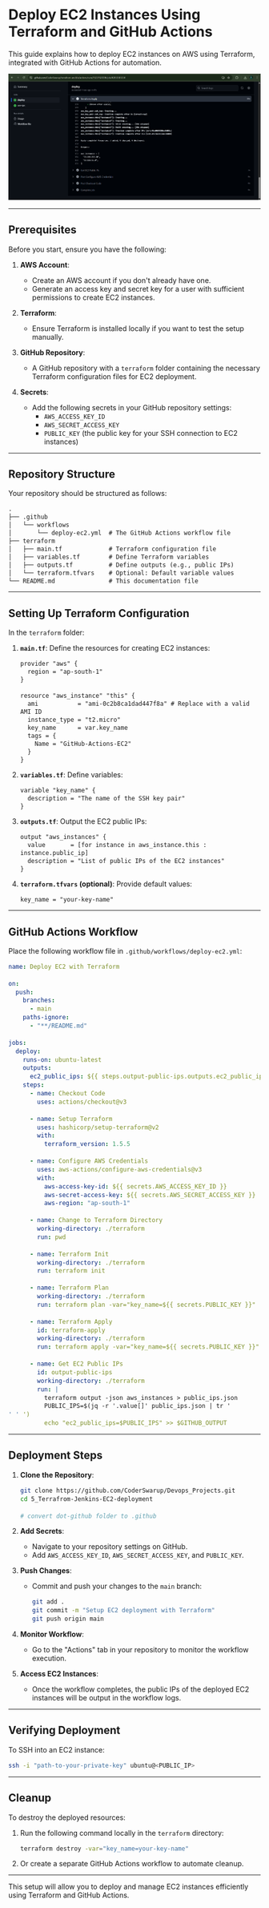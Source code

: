 # Deploy EC2 Instances Using Terraform and GitHub Actions

This guide explains how to deploy EC2 instances on AWS using Terraform, integrated with GitHub Actions for automation.

![Image](image.png)

---

## Prerequisites

Before you start, ensure you have the following:

1. **AWS Account**:

   - Create an AWS account if you don't already have one.
   - Generate an access key and secret key for a user with sufficient permissions to create EC2 instances.

2. **Terraform**:

   - Ensure Terraform is installed locally if you want to test the setup manually.

3. **GitHub Repository**:

   - A GitHub repository with a `terraform` folder containing the necessary Terraform configuration files for EC2 deployment.

4. **Secrets**:
   - Add the following secrets in your GitHub repository settings:
     - `AWS_ACCESS_KEY_ID`
     - `AWS_SECRET_ACCESS_KEY`
     - `PUBLIC_KEY` (the public key for your SSH connection to EC2 instances)

---

## Repository Structure

Your repository should be structured as follows:

```
.
├── .github
│   └── workflows
│       └── deploy-ec2.yml  # The GitHub Actions workflow file
├── terraform
│   ├── main.tf             # Terraform configuration file
│   ├── variables.tf        # Define Terraform variables
│   ├── outputs.tf          # Define outputs (e.g., public IPs)
│   └── terraform.tfvars    # Optional: Default variable values
└── README.md               # This documentation file
```

---

## Setting Up Terraform Configuration

In the `terraform` folder:

1. **`main.tf`**:
   Define the resources for creating EC2 instances:

   ```hcl
   provider "aws" {
     region = "ap-south-1"
   }

   resource "aws_instance" "this" {
     ami           = "ami-0c2b8ca1dad447f8a" # Replace with a valid AMI ID
     instance_type = "t2.micro"
     key_name      = var.key_name
     tags = {
       Name = "GitHub-Actions-EC2"
     }
   }
   ```

2. **`variables.tf`**:
   Define variables:

   ```hcl
   variable "key_name" {
     description = "The name of the SSH key pair"
   }
   ```

3. **`outputs.tf`**:
   Output the EC2 public IPs:

   ```hcl
   output "aws_instances" {
     value       = [for instance in aws_instance.this : instance.public_ip]
     description = "List of public IPs of the EC2 instances"
   }
   ```

4. **`terraform.tfvars` (optional)**:
   Provide default values:
   ```hcl
   key_name = "your-key-name"
   ```

---

## GitHub Actions Workflow

Place the following workflow file in `.github/workflows/deploy-ec2.yml`:

```yaml
name: Deploy EC2 with Terraform

on:
  push:
    branches:
      - main
    paths-ignore:
      - "**/README.md"

jobs:
  deploy:
    runs-on: ubuntu-latest
    outputs:
      ec2_public_ips: ${{ steps.output-public-ips.outputs.ec2_public_ips }}
    steps:
      - name: Checkout Code
        uses: actions/checkout@v3

      - name: Setup Terraform
        uses: hashicorp/setup-terraform@v2
        with:
          terraform_version: 1.5.5

      - name: Configure AWS Credentials
        uses: aws-actions/configure-aws-credentials@v3
        with:
          aws-access-key-id: ${{ secrets.AWS_ACCESS_KEY_ID }}
          aws-secret-access-key: ${{ secrets.AWS_SECRET_ACCESS_KEY }}
          aws-region: "ap-south-1"

      - name: Change to Terraform Directory
        working-directory: ./terraform
        run: pwd

      - name: Terraform Init
        working-directory: ./terraform
        run: terraform init

      - name: Terraform Plan
        working-directory: ./terraform
        run: terraform plan -var="key_name=${{ secrets.PUBLIC_KEY }}"

      - name: Terraform Apply
        id: terraform-apply
        working-directory: ./terraform
        run: terraform apply -var="key_name=${{ secrets.PUBLIC_KEY }}" -auto-approve

      - name: Get EC2 Public IPs
        id: output-public-ips
        working-directory: ./terraform
        run: |
          terraform output -json aws_instances > public_ips.json
          PUBLIC_IPS=$(jq -r '.value[]' public_ips.json | tr '
' ' ')
          echo "ec2_public_ips=$PUBLIC_IPS" >> $GITHUB_OUTPUT
```

---

## Deployment Steps

1. **Clone the Repository**:

   ```bash
   git clone https://github.com/CoderSwarup/Devops_Projects.git
   cd 5_Terrafrom-Jenkins-EC2-deployment

   # convert dot-github folder to .github
   ```

2. **Add Secrets**:

   - Navigate to your repository settings on GitHub.
   - Add `AWS_ACCESS_KEY_ID`, `AWS_SECRET_ACCESS_KEY`, and `PUBLIC_KEY`.

3. **Push Changes**:

   - Commit and push your changes to the `main` branch:
     ```bash
     git add .
     git commit -m "Setup EC2 deployment with Terraform"
     git push origin main
     ```

4. **Monitor Workflow**:

   - Go to the "Actions" tab in your repository to monitor the workflow execution.

5. **Access EC2 Instances**:
   - Once the workflow completes, the public IPs of the deployed EC2 instances will be output in the workflow logs.

---

## Verifying Deployment

To SSH into an EC2 instance:

```bash
ssh -i "path-to-your-private-key" ubuntu@<PUBLIC_IP>
```

---

## Cleanup

To destroy the deployed resources:

1. Run the following command locally in the `terraform` directory:

   ```bash
   terraform destroy -var="key_name=your-key-name"
   ```

2. Or create a separate GitHub Actions workflow to automate cleanup.

---

This setup will allow you to deploy and manage EC2 instances efficiently using Terraform and GitHub Actions.

